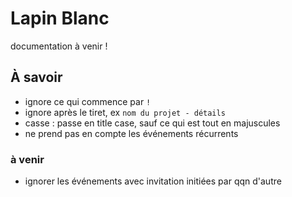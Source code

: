 # Lapin Blanc

documentation à venir !

## À savoir

- ignore ce qui commence par `!`
- ignore après le tiret, ex `nom du projet - détails`
- casse : passe en title case, sauf ce qui est tout en majuscules
- ne prend pas en compte les événements récurrents

### à venir
- ignorer les événements avec invitation initiées par qqn d'autre
